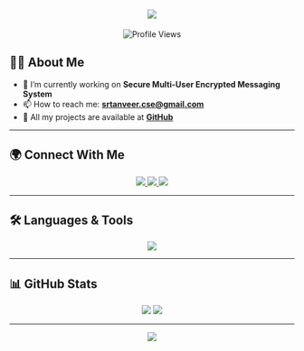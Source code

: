 <!-- ASCII Art for Name -->
<h1 align="center"> 
  <img src="https://readme-typing-svg.herokuapp.com?font=Fira+Code&duration=3000&pause=1000&color=F75C7E&center=true&vCenter=true&width=500&lines=Hi+%F0%9F%91%8B%2C+I'm+MD.+Showaib+Rahman+Tanveer;Engineering+Student+%7C+Computer+Science;Passionate+about+AI+and+NLP">
</h1>

<!-- Profile Views Counter -->
<p align="center">
  <img src="https://komarev.com/ghpvc/?username=idontbyte69&label=Profile%20views&color=F75C7E&style=flat" alt="Profile Views" />
</p>

<!-- About Me -->
## 👨‍💻 About Me
- 🔭 I’m currently working on **Secure Multi-User Encrypted Messaging System**  
- 📫 How to reach me: **srtanveer.cse@gmail.com**  
- 🚀 All my projects are available at [**GitHub**](https://github.com/idontbyte69)  

---

<!-- Social Links with Icons -->
## 🌍 Connect With Me  
<p align="center">
  <a href="https://linkedin.com/in/srtanveer" target="_blank">
    <img src="https://img.shields.io/badge/LinkedIn-%230A66C2?style=for-the-badge&logo=linkedin&logoColor=white" />
  </a>
  <a href="https://fb.com/tanveer.vaiya01" target="_blank">
    <img src="https://img.shields.io/badge/Facebook-%231877F2?style=for-the-badge&logo=facebook&logoColor=white" />
  </a>
  <a href="https://instagram.com/i_dont_byte" target="_blank">
    <img src="https://img.shields.io/badge/Instagram-%23E4405F?style=for-the-badge&logo=instagram&logoColor=white" />
  </a>
</p>

---

<!-- Languages and Tools -->
## 🛠️ Languages & Tools
<p align="center">
  <img src="https://skillicons.dev/icons?i=python,c,cpp,js,html,css,react,git,github" />
</p>

---

<!-- GitHub Stats with Circular Design -->
## 📊 GitHub Stats  
<div align="center">
  <img src="https://github-profile-summary-cards.vercel.app/api/cards/profile-details?username=idontbyte69&theme=radical" />
<!--   <img src="https://github-readme-streak-stats.herokuapp.com/?user=idontbyte69&theme=radical&hide_border=true" alt="GitHub Streak" /> -->
  <img src="https://github-profile-summary-cards.vercel.app/api/cards/most-commit-language?username=idontbyte69&theme=radical" />
</div>

---

<!-- Fun Badge -->
<p align="center">
  <img src="https://forthebadge.com/images/badges/built-with-love.svg" />
</p>
